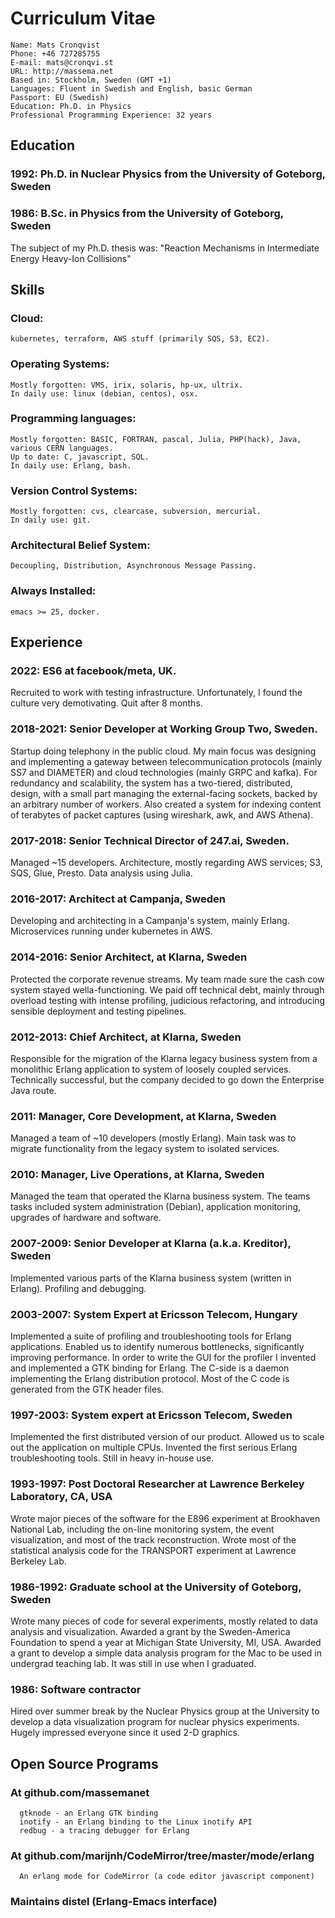 Curriculum Vitae
================

    Name: Mats Cronqvist
    Phone: +46 727285755
    E-mail: mats@cronqvi.st
    URL: http://massema.net
    Based in: Stockholm, Sweden (GMT +1)
    Languages: Fluent in Swedish and English, basic German
    Passport: EU (Swedish)
    Education: Ph.D. in Physics
    Professional Programming Experience: 32 years

Education
---------
### 1992: Ph.D. in Nuclear Physics from the University of Goteborg, Sweden
### 1986: B.Sc. in Physics from the University of Goteborg, Sweden

The subject of my Ph.D. thesis was: "Reaction Mechanisms in
Intermediate Energy Heavy-Ion Collisions"

Skills
------
### Cloud:
    kubernetes, terraform, AWS stuff (primarily SQS, S3, EC2).
### Operating Systems:
    Mostly forgotten: VMS, irix, solaris, hp-ux, ultrix.
    In daily use: linux (debian, centos), osx.
### Programming languages:
    Mostly forgotten: BASIC, FORTRAN, pascal, Julia, PHP(hack), Java, various CERN languages.
    Up to date: C, javascript, SQL.
    In daily use: Erlang, bash.
### Version Control Systems:
    Mostly forgotten: cvs, clearcase, subversion, mercurial.
    In daily use: git.
### Architectural Belief System:
    Decoupling, Distribution, Asynchronous Message Passing.
### Always Installed:
    emacs >= 25, docker.

Experience
----------

###  2022: ES6 at facebook/meta, UK.
Recruited to work with testing infrastructure. Unfortunately, I found
the culture very demotivating. Quit after 8 months.

###  2018-2021: Senior Developer at Working Group Two, Sweden. 
Startup doing telephony in the public cloud. My main focus was designing and
implementing a gateway between telecommunication protocols (mainly SS7 and
DIAMETER) and cloud technologies (mainly GRPC and kafka). For redundancy and
scalability, the system has a two-tiered, distributed, design, with a small part
managing the external-facing sockets, backed by an arbitrary number of workers.
Also created a system for indexing content of terabytes of packet captures
(using wireshark, awk, and AWS Athena).

###  2017-2018: Senior Technical Director of 247.ai, Sweden.
Managed ~15 developers. Architecture, mostly regarding AWS services; S3, SQS,
Glue, Presto. Data analysis using Julia.

###  2016-2017: Architect at Campanja, Sweden
Developing and architecting in a Campanja's system, mainly Erlang.
Microservices running under kubernetes in AWS.

###  2014-2016: Senior Architect, at Klarna, Sweden
Protected the corporate revenue streams. My team made sure the cash cow
system stayed wella-functioning. We paid off technical debt, mainly through
overload testing with intense profiling, judicious refactoring, and
introducing sensible deployment and testing pipelines.

### 2012-2013: Chief Architect, at Klarna, Sweden
Responsible for the migration of the Klarna legacy business system from
a monolithic Erlang application to system of loosely coupled services.
Technically successful, but the company decided to go down the Enterprise
Java route.

###  2011: Manager, Core Development, at Klarna, Sweden
Managed a team of ~10 developers (mostly Erlang). Main task was to
migrate functionality from the legacy system to isolated services.

###  2010: Manager, Live Operations, at Klarna, Sweden
Managed the team that operated the Klarna business system. The teams
tasks included system administration (Debian), application monitoring,
upgrades of hardware and software.

###  2007-2009: Senior Developer at Klarna (a.k.a. Kreditor), Sweden
Implemented various parts of the Klarna business system (written in
Erlang). Profiling and debugging.

### 2003-2007: System Expert at Ericsson Telecom, Hungary
Implemented a suite of profiling and troubleshooting tools for
Erlang applications. Enabled us to identify numerous bottlenecks,
significantly improving performance.
In order to write the GUI for the profiler I invented and
implemented a GTK binding for Erlang. The C-side is a daemon
implementing the Erlang distribution protocol. Most of the C code
is generated from the GTK header files.

###  1997-2003: System expert at Ericsson Telecom, Sweden
Implemented the first distributed version of our product. Allowed
us to scale out the application on multiple CPUs.
Invented the first serious Erlang troubleshooting tools. Still in
heavy in-house use.

###  1993-1997: Post Doctoral Researcher at Lawrence Berkeley Laboratory, CA, USA
Wrote major pieces of the software for the E896 experiment at Brookhaven
National Lab, including the on-line monitoring system, the event
visualization, and most of the track reconstruction.
Wrote most of the statistical analysis code for the TRANSPORT
experiment at Lawrence Berkeley Lab.

###  1986-1992: Graduate school at the University of Goteborg, Sweden
Wrote many pieces of code for several experiments, mostly related to
data analysis and visualization.
Awarded a grant by the Sweden-America Foundation to spend a year at
Michigan State University, MI, USA.
Awarded a grant to develop a simple data analysis program for the
Mac to be used in undergrad teaching lab. It was still in use when
I graduated.

###  1986: Software contractor
Hired over summer break by the Nuclear Physics group at the
University to develop a data visualization program for nuclear
physics experiments. Hugely impressed everyone since it used 2-D
graphics.

Open Source Programs
--------------------
### At github.com/massemanet
      gtknode - an Erlang GTK binding
      inotify - an Erlang binding to the Linux inotify API
      redbug - a tracing debugger for Erlang

### At github.com/marijnh/CodeMirror/tree/master/mode/erlang
      An erlang mode for CodeMirror (a code editor javascript component)

### Maintains distel (Erlang-Emacs interface)
